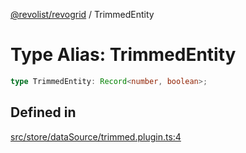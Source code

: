 [@revolist/revogrid](README.md) / TrimmedEntity

# Type Alias: TrimmedEntity

```ts
type TrimmedEntity: Record<number, boolean>;
```

## Defined in

[src/store/dataSource/trimmed.plugin.ts:4](https://github.com/revolist/revogrid/blob/0c3bb4ec80c81d5563060679540746537ed4be52/src/store/dataSource/trimmed.plugin.ts#L4)
